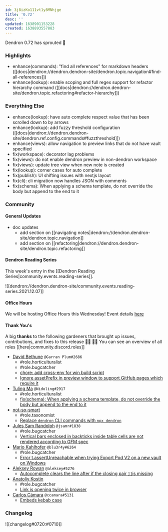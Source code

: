 ```yaml
---
id: 3j8izKo111vt1y8MNhjge
title: '0.72'
desc: ''
updated: 1638901153228
created: 1638893557883
---
```


Dendron 0.72 has sprouted  🌱

### Highlights
- enhance(commands): "find all references" for markdown headers  ([[docs|dendron://dendron.dendron-site/dendron.topic.navigation#find-all-references]])
- enhance(lookup): enable scoping and full regex support for refactor hierarchy command ([[docs|dendron://dendron.dendron-site/dendron.topic.refactoring#refactor-hierarchy]])

### Everything Else
- enhance(lookup): have auto complete respect value that has been scrolled down to by arrows 
- enhance(lookup): add fuzzy threshold configuration ([[docs|dendron://dendron.dendron-site/dendron.ref.config.commands#fuzzthreshold]])
- enhance(views): allow navigation to preview links that do not have vault specified 
- fix(workspace): decorator lag problems 
- fix(views): do not enable dendron preview in non-dendron workspace
- fix(views): update tree view when new note is created
- fix(lookup): corner cases for auto complete 
- fix(publish): UI shifting issues with nextjs layout 
- fix(cli): cli migration now handles JSON with comments 
- fix(schema): When applying a schema template, do not override the body but append to the end to it 

### Community

#### General Updates
- doc updates
    - add section on [[navigating notes|dendron://dendron.dendron-site/dendron.topic.navigation]]
    - add section on [[refactoring|dendron://dendron.dendron-site/dendron.topic.refactoring]]

#### Dendron Reading Series

This week's entry in the [[Dendron Reading Series|community.events.reading-series]]. 

![[dendron://dendron.dendron-site/community.events.reading-series.2021.12.07]]

#### Office Hours

We will be hosting Office Hours this Wednesday! Event details [here](https://lu.ma/s6r2cq39)

#### Thank You's

A big **thanks** to the following gardeners that brought up issues, contributions, and fixes to this release :man_farmer: :woman_farmer: 
You can see an overview of all roles [[here|community.discord.roles]]

- [David Bethune](https://github.com/garranplum) `@Garran Plum#2686`
  - #role.horticulturalist
  - #role.bugcatcher
  - [chore: add cross-env for win build script](https://github.com/dendronhq/dendron/pull/1824)
  - [Ignore assetPrefix in preview window to support GitHub pages which require it](https://github.com/dendronhq/dendron/issues/1848)
- [Tuling Ma](https://github.com/tma66) `@Nidoling#2917`
  - #role.horticulturalist
  - [fix(schema): When applying a schema template, do not override the body but append to the end to it](https://github.com/dendronhq/dendron/pull/1812)
- [not-so-smart](https://github.com/not-so-smart)
  - #role.taxonomist
  - [Replace `dendron` CLI commands with `npx dendron`](https://github.com/dendronhq/dendron-site/pull/310)
- [Jules Sam Randolph](https://github.com/jsamr) `@jsamr#1838`
  - #role.bugcatcher
  - [Vertical bars enclosed in backticks inside table cells are not rendered according to GFM spec](https://github.com/dendronhq/dendron/issues/1839)
- [Mario Kahlhofer](https://github.com/blu3r4y") `@blu3r4y#6264`
  - #role.bugcatcher
  - [Error t.assertUnreachable when trying Export Pod V2 on a new vault on Windows](https://github.com/dendronhq/dendron/issues/1838)
- [Aleksey Rowan](https://github.com/aleksey-rowan) `@aleksey#5276`
  - [Autocomplete clears the line after if the closing pair `]]`is missing](https://github.com/dendronhq/dendron/issues/1834)
- [Anatoliy Kostin](https://github.com/tolikkostin)
  - #role.bugcatcher
  - [Link is opening twice in browser](https://github.com/dendronhq/dendron/issues/1851)
- [Carlos Cámara](https://github.com/ccamara) `@ccamara#5131`
  - [Embeds kebab case](https://github.com/dendronhq/dendron-site/pull/307)

### Changelog
![[changelog#0720:#0710]]
